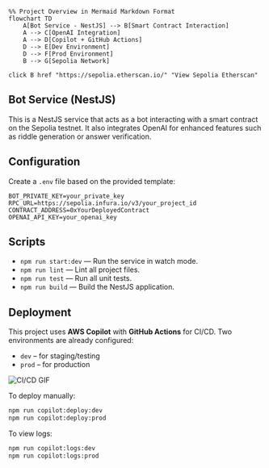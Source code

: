 ```mermaid
%% Project Overview in Mermaid Markdown Format
flowchart TD
    A[Bot Service - NestJS] --> B[Smart Contract Interaction]
    A --> C[OpenAI Integration]
    A --> D[Copilot + GitHub Actions]
    D --> E[Dev Environment]
    D --> F[Prod Environment]
    B --> G[Sepolia Network]

click B href "https://sepolia.etherscan.io/" "View Sepolia Etherscan"
```

## Bot Service (NestJS)

This is a NestJS service that acts as a bot interacting with a smart contract on the Sepolia testnet. It also integrates OpenAI for enhanced features such as riddle generation or answer verification.

## Configuration

Create a `.env` file based on the provided template:

```
BOT_PRIVATE_KEY=your_private_key
RPC_URL=https://sepolia.infura.io/v3/your_project_id
CONTRACT_ADDRESS=0xYourDeployedContract
OPENAI_API_KEY=your_openai_key
```

## Scripts

- `npm run start:dev` — Run the service in watch mode.
- `npm run lint` — Lint all project files.
- `npm run test` — Run all unit tests.
- `npm run build` — Build the NestJS application.

## Deployment

This project uses **AWS Copilot** with **GitHub Actions** for CI/CD. Two environments are already configured:

- `dev` – for staging/testing
- `prod` – for production

![CI/CD GIF](./cicd.gif)

To deploy manually:

```bash
npm run copilot:deploy:dev
npm run copilot:deploy:prod
```

To view logs:

```bash
npm run copilot:logs:dev
npm run copilot:logs:prod
```